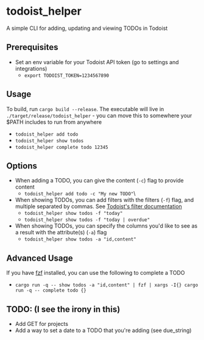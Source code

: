 # todoist_helper
A simple CLI for adding, updating and viewing TODOs in Todoist

## Prerequisites
- Set an env variable for your Todoist API token (go to settings and integrations)
  - `export TODOIST_TOKEN=1234567890`

## Usage
To build, run `cargo build --release`. The executable will live in `./target/release/todoist_helper` - you can move this to somewhere your $PATH includes to run from anywhere
- `todoist_helper add todo`
- `todoist_helper show todos`
- `todoist_helper complete todo 12345`

## Options
- When adding a TODO, you can give the content (`-c`) flag to provide content
  - `todoist_helper add todo -c "My new TODO"`\
- When showing TODOs, you can add filters with the filters (`-f`) flag, and multiple separated by commas. See [Todoist's filter documentation](https://todoist.com/help/articles/introduction-to-filters)
  - `todoist_helper show todos -f "today"`
  - `todoist_helper show todos -f "today | overdue"`
- When showing TODOs, you can specify the columns you'd like to see as a result with the attribute(s) (`-a`) flag
  - `todoist_helper show todos -a "id,content"`

## Advanced Usage
If you have [fzf](https://github.com/junegunn/fzf) installed, you can use the following to complete a TODO
- `cargo run -q -- show todos -a "id,content" | fzf | xargs -I{} cargo run -q -- complete todo {}`

## TODO: (I see the irony in this)
- Add GET for projects
- Add a way to set a date to a TODO that you're adding (see due_string)
